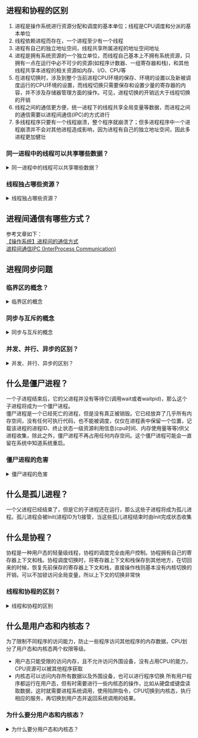 ## 进程和协程的区别
1. 进程是操作系统进行资源分配和调度的基本单位；线程是CPU调度和分派的基本单位
2. 线程依赖进程而存在，一个进程至少有一个线程
3. 进程有自己的独立地址空间，线程共享所属进程的地址空间地址
4. 进程是拥有系统资源的一个独立单位，而线程自己基本上不拥有系统资源，只拥有一点在运行中必不可少的资源(如程序计数器、一组寄存器和栈)，和其他线程共享本进程的相关资源如内存、I/O、CPU等
5. 在进程切换时，涉及到整个当前进程CPU环境的保存、环境的设置以及新被调度运行的CPU环境的设置，而线程切换只需要保存和设置少量的寄存器的内容，并不涉及存储器管理方面的操作。可见，进程切换的开销远大于线程切换的开销
6. 线程之间的通信更方便，统一进程下的线程共享全局变量等数据，而进程之间的通信需要以进程间通信(IPC)的方式进行
7. 多线程程序只要有一个线程崩溃，整个程序就崩溃了；但多进程程序中一个进程崩溃并不会对其他进程造成影响，因为进程有自己的独立地址空间，因此多进程更加健壮

### 同一进程中的线程可以共享哪些数据？
<details>
<summary>同一进程中的线程可以共享哪些数据？</summary>

1. 进程代码段
2. 进程的公有数据(全局变量、静态变量...)
3. 进程打开的文件描述符
4. 进程的当前目录
5. 信号处理器/信号处理函数：对收到的信号的处理方式
6. 进程ID与进程组ID
</details>

### 线程独占哪些资源？
<details>
<summary>线程独占哪些资源？</summary>

1. 线程ID
2. 一组寄存器的值
3. 线程自身的栈(堆是共享的)
4. 错误返回码：线程可能会产生不同的错误返回码，一个线程的错误返回码不应该被其他线程修改
5. 信号掩码/信号屏蔽字(Signal mask)：表示是否屏蔽/阻塞相应的信号（SIGKILL,SIGSTOP除外）
</details>

## 进程间通信有哪些方式？
参考文章如下：<br>
[【操作系统】进程间的通信方式](https://imageslr.com/2020/02/26/ipc.html)<br>
[进程间通信IPC (InterProcess Communication)](https://www.jianshu.com/p/c1015f5ffa74)

## 进程同步问题
### 临界区的概念？
<details>
<summary>临界区的概念</summary>
各个进程中对临界资源（互斥资源/共享变量，一次只能给一个进程使用）进行操作的程序片段
</details>

### 同步与互斥的概念
<details>
<summary>同步与互斥的概念</summary>
同步：多个进程因为合作而使得进程的执行有一定的先后顺序。比如某个进程需要另一个进程提供的消息，获得消息之前进入阻塞态；<br>
互斥：多个进程在同一时刻只有一个进程能进入临界区
</details>

### 并发、并行、异步的区别？
<details>
<summary>并发、并行、异步的区别？</summary>
并发：在一个时间段中同时有多个程序在运行，但其实任一时刻，只有一个程序在cpu上运行，宏观上的并发是通过不断的切换实现的；<br>
并行：在多CPU系统中，多个程序无论宏观还是微观上都是同时执行的;<br>
异步：同步是顺序执行，异步是在等待某个资源的时候继续做自己的事情
</details>

## 什么是僵尸进程？
一个子进程结束后，它的父进程并没有等待它(调用wait或者waitpid)，那么这个子进程将成为一个僵尸进程。<br>
僵尸进程是一个已经死亡的进程，但是没有真正被销毁。它已经放弃了几乎所有内存空间，没有任何可执行代码，也不能被调度，仅仅在进程表中保留一个位置，记载该进程的进程ID、终止状态一级资源利用信息(cpu时间、内存使用量等等)供父进程收集，除此之外，僵尸进程不再占用任何内存空间。这个僵尸进程可能会一直留在系统中知道系统重启。

### 僵尸进程的危害
<details>
<summary>僵尸进程的危害</summary>

1. 占用进程号，系统所能使用的进程号是有限的
2. 占用内存
</details>

## 什么是孤儿进程？
一个父进程已经结束了，但是它的子进程还在运行，那么这些子进程将成为孤儿进程。孤儿进程会被Init(进程ID为1)接管，当这些孤儿进程结束时由Init完成状态收集

## 什么是协程？
协程是一种用户态的轻量级线程，协程的调度完全由用户控制。协程拥有自己的寄存器上下文和栈。协程调度切换时，将寄存器上下文和栈保存到其他地方，在切回来的时候，恢复先前保存的寄存器上下文和栈，直接操作栈则基本没有内核切换的开销，可以不加锁访问全局变量，所以上下文的切换非常快

### 线程和协程的区别？
<details>
<summary>线程和协程的区别</summary>

1. 一个线程可以拥有多个协程，一个进程也可以单独拥有多个协程，这样python中则能使用多核cpu
2. 线程进程都是同步机制，而协程则是异步
3. 协程能保留上一次调用时的状态，每次协程重入时，就相当于进入上一次调用的状态
</details>

## 什么是用户态和内核态？
为了限制不同程序的访问能力，防止一些程序访问其他程序的内存数据，CPU划分了用户态和内核态两个权限等级。
* 用户态只能受限的访问内存，且不允许访问外围设备，没有占用CPU的能力，CPU资源可以被其他程序获取
* 内核态可以访问内存所有数据以及外围设备，也可以进行程序切换
所有用户程序都运行在用户态，但有时需要进行一些内核态的操作，比如从硬盘或键盘读取数据，这时就需要进程系统调用，使用陷阱指令，CPU切换到内核态，执行相应的服务，再切换到用户态并返回系统调用的结果。

### 为什么要分用户态和内核态？
<details>
<summary>为什么要分用户态和内核态？</summary>

* 安全性
</details>